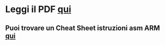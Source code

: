 # Leggi il PDF [qui](https://github.com/0x0f0f0f/appunti-ae-2019-arm/blob/master/main.pdf)


## Puoi trovare un Cheat Sheet istruzioni asm ARM [qui](https://github.com/oowekyala/arm-cheatsheet)
